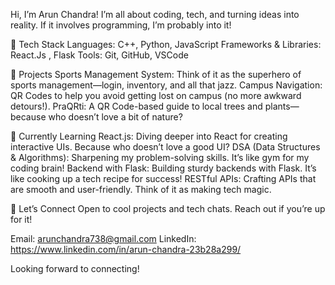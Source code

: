 Hi, I’m Arun Chandra! 
I’m all about coding, tech, and turning ideas into reality. If it involves programming, I’m probably into it!

🚀 Tech Stack
Languages: C++, Python, JavaScript
Frameworks & Libraries: React.Js , Flask
Tools: Git, GitHub, VSCode

💼 Projects
Sports Management System: Think of it as the superhero of sports management—login, inventory, and all that jazz.
Campus Navigation: QR Codes to help you avoid getting lost on campus (no more awkward detours!).
PraQRti: A QR Code-based guide to local trees and plants—because who doesn’t love a bit of nature?

🌱 Currently Learning
React.js: Diving deeper into React for creating interactive UIs. Because who doesn’t love a good UI?
DSA (Data Structures & Algorithms): Sharpening my problem-solving skills. It’s like gym for my coding brain!
Backend with Flask: Building sturdy backends with Flask. It’s like cooking up a tech recipe for success!
RESTful APIs: Crafting APIs that are smooth and user-friendly. Think of it as making tech magic.

🤝 Let’s Connect
Open to cool projects and tech chats. Reach out if you’re up for it!

Email: arunchandra738@gmail.com
LinkedIn: https://www.linkedin.com/in/arun-chandra-23b28a299/

Looking forward to connecting!
